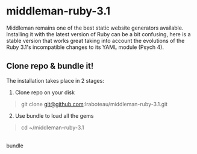 # middleman-ruby-3.1
Middleman remains one of the best static website generators available.  Installing it with the latest version of Ruby can be a bit confusing, here is a stable version that works great taking into account the evolutions of the Ruby 3.1's incompatible changes to its YAML module (Psych 4).

## Clone repo & bundle it!

The installation takes place in 2 stages:

1. Clone repo on your disk

> git clone git@github.com:lraboteau/middleman-ruby-3.1.git

2. Use bundle to load all the gems

> cd ~/middleman-ruby-3.1
  <br />
  bundle
